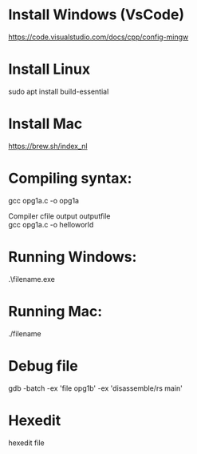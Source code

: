 # Install Windows (VsCode)
https://code.visualstudio.com/docs/cpp/config-mingw

# Install Linux
sudo apt install build-essential

# Install Mac
https://brew.sh/index_nl

# Compiling syntax:
gcc opg1a.c -o opg1a

Compiler	cfile		output		outputfile        \
gcc		    opg1a.c 	-o 		    helloworld

# Running Windows:
.\filename.exe

# Running Mac:
./filename

# Debug file
gdb -batch -ex 'file opg1b' -ex 'disassemble/rs main'

# Hexedit
hexedit file

